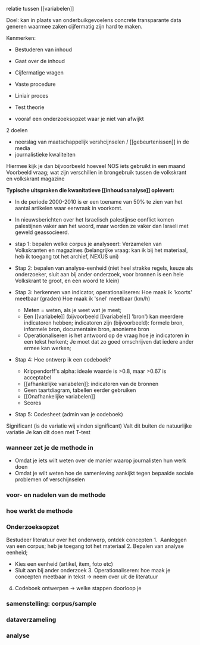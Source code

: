 relatie tussen [[variabelen]]

Doel: kan in plaats van onderbuikgevoelens concrete transparante data generen waarmee zaken cijfermatig zijn hard te maken.

Kenmerken:
- Bestuderen van inhoud
-  Gaat over de inhoud
- Cijfermatige vragen
- Vaste procedure
- Liniair proces
- Test theorie

- vooraf een onderzoeksopzet waar je niet van afwijkt

2 doelen
- neerslag van maatschappelijk vershcijnselen / [[gebeurtenissen]] in de media
- journalistieke kwaliteiten

Hiermee kijk je dan bijvoorbeeld hoeveel NOS iets gebruikt in een maand
Voorbeeld vraag;
wat zijn verschillen in brongebruik tussen de volkskrant en volkskrant magazine

**Typische uitspraken die kwanitatieve [[inhoudsanalyse]] oplevert:**
- In de periode 2000-2010 is er een toename van 50% te zien van het aantal artikelen waar eerwraak in voorkomt.
- In nieuwsberichten over het Israelisch palestijnse conflict komen palestijnen vaker aan het woord, maar worden ze vaker dan Israeli met geweld geassocieerd.

- stap 1: bepalen welke corpus je analyseert: Verzamelen van Volkskranten en magazines (belangrijke vraag: kan ik bij het materiaal, heb ik toegang tot het archief, NEXUS uni)
- Stap 2: bepalen van analyse-eenheid (niet heel strakke regels, keuze als onderzoeker, sluit aan bij ander onderzoek, voor bronnen is een hele Volkskrant te groot, en een woord te klein)
- Stap 3: herkennen van indicator, operationaliseren: Hoe maak ik 'koorts' meetbaar (graden) Hoe maak ik 'snel' meetbaar (km/h)
	- Meten = weten, als je weet wat je meet;
	- Een [[variabele]] (bijvoorbeeld [[variabele]] 'bron') kan meerdere indicatoren hebben; indicatoren zijn (bijvoorbeeld): formele bron, informele bron, documentaire bron, anonieme bron
	- Operationaliseren is het antwoord op de vraag hoe je indicatoren in een tekst herkent; Je moet dat zo goed omschrijven dat iedere ander ermee kan werken;
- Stap 4: Hoe ontwerp ik een codeboek?
	- Krippendorff's alpha: ideale waarde is >0.8, maar >0.67 is acceptabel
	- [[afhankelijke variabelen]]: indicatoren van de bronnen 
	- Geen taartdiagram, tabellen eerder gebruiken
	- [[Onafhankelijke variabelen]] 
	- Scores
- Stap 5: Codesheet (admin van je codeboek)


Significant (is de variatie wij vinden significant) Valt dit buiten de natuurlijke variatie
	Je kan dit doen met T-test



### wanneer zet je de methode in
- Omdat je iets wilt weten over de manier waarop journalisten hun werk doen
- Omdat je wilt weten hoe de samenleving aankijkt tegen bepaalde sociale problemen of verschijnselen

### voor- en nadelen van de methode

### hoe werkt de methode

### Onderzoeksopzet
Bestudeer literatuur over het onderwerp, ontdek concepten
1.  Aanleggen van een corpus; heb je toegang tot het materiaal
2. Bepalen van analyse eenheid;
-   Kies een eenheid (artikel, item, foto etc)
- Sluit aan bij ander onderzoek
3. Operationaliseren: hoe maak je concepten meetbaar in tekst -> neem over uit de literatuur
4. Codeboek ontwerpen -> welke stappen doorloop je


### samenstelling: corpus/sample

### dataverzameling

### analyse